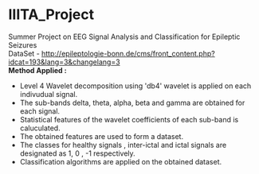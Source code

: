 # IIITA_Project  
Summer Project on EEG Signal Analysis and Classification for Epileptic Seizures  
DataSet - http://epileptologie-bonn.de/cms/front_content.php?idcat=193&lang=3&changelang=3      
**Method Applied :**
* Level 4 Wavelet decomposition using 'db4' wavelet is applied on each indivudual signal.  
* The sub-bands delta, theta, alpha, beta and gamma are obtained for each signal.  
* Statistical features of the wavelet coefficients of each sub-band is caluculated.   
* The obtained features are used to form a dataset.  
* The classes for healthy signals , inter-ictal and ictal signals are designated as 1, 0 , -1 respectively.  
* Classification algorithms are applied on the obtained dataset.   
